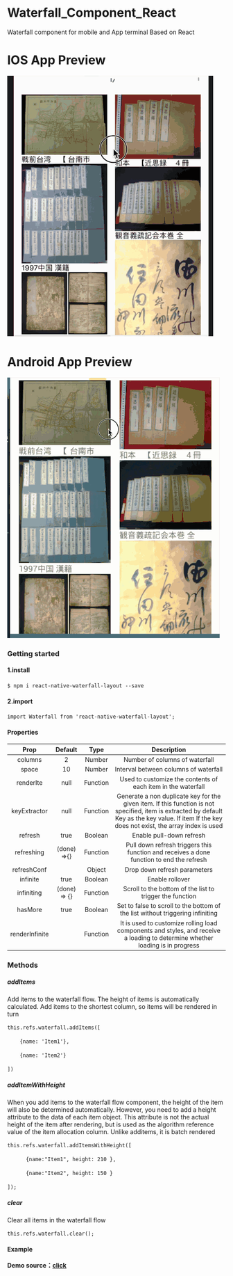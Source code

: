 # Waterfall_Component_React
 Waterfall component for mobile and App terminal Based on React

 
 IOS App Preview
 ========

![iOS](https://github.com/ThorinChen/Waterfall_Component_React/blob/main/preview/ios.gif)

 Android App Preview
 =========


![Android](https://github.com/ThorinChen/Waterfall_Component_React/blob/main/preview/android.gif)


### Getting started
#### 1.install
```
$ npm i react-native-waterfall-layout --save
```
#### 2.import
```
import Waterfall from 'react-native-waterfall-layout';
```

#### Properties  
|    Prop       |      Default   |  Type        |  Description             |
|:-----------------:|:--------------:|:-----------------:|:------------------------------:|
|    columns      |        2       |  Number      |  Number of columns of waterfall              |
|    space        |       10       |  Number      |  Interval between columns of waterfall        |
|    renderIte    |      null      |  Function    |  Used to customize the contents of each item in the waterfall  |
|keyExtractor   |  null             |  Function       |   Generate a non duplicate key for the given item. If this function is not specified, item is extracted by default Key as the key value. If item If the key does not exist, the array index is used|
|refresh         |    true      |         Boolean   |      Enable pull-down refresh|
|refreshing      |  (done) =>{}   | Function   |     Pull down refresh triggers this function and receives a done function to end the refresh|
|refreshConf     |                 |      Object | Drop down refresh parameters|
|infinite       |       true          |      Boolean  |      Enable rollover|
|infiniting   |       (done) => {}  |  Function    |    Scroll to the bottom of the list to trigger the function|
|hasMore    |       true          |     Boolean     |   Set to false to scroll to the bottom of the list without triggering infiniting|
|renderInfinite      |              |     Function  |     It is used to customize rolling load components and styles, and receive a loading to determine whether loading is in progress|



### Methods
##### addItems

Add items to the waterfall flow. The height of items is automatically calculated. Add items to the shortest column, so items will be rendered in turn
```
this.refs.waterfall.addItems([

    {name: 'Item1'}, 

    {name: 'Item2'}

])
```
##### addItemWithHeight

When you add items to the waterfall flow component, the height of the item will also be determined automatically. However, you need to add a height attribute to the data of each item object. This attribute is not the actual height of the item after rendering, but is used as the algorithm reference value of the item allocation column. Unlike additems, it is batch rendered
```
this.refs.waterfall.addItemsWithHeight([

      {name:"Item1", height: 210 },

      {name:"Item2", height: 150 }

]);
```
##### clear

Clear all items in the waterfall flow
```
this.refs.waterfall.clear();
```


#### Example
 **Demo source：[click](https://github.com/ThorinChen/Waterfall_Component_React/blob/main/example/index.js)**
